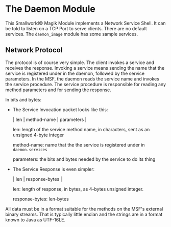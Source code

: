 # The Daemon Module

This Smallworld&copy; Magik Module implements a Network Service Shell.
It can be told to listen on a TCP Port to serve clients.  There are no
default services. The `daemon_image` module has some sample services.

## Network Protocol

The protocol is of course very simple.  The client invokes a service
and receives the response.  Invoking a service means sending the name
that the service is registered under in the daemon, followed by the
service parameters.  In the MSF, the daemon reads the service name and
invokes the service procedure.  The service procedure is responsible
for reading any method parameters and for sending the response.

In bits and bytes:

- The Service Invocation packet looks like this:

    | len | method-name | parameters |

    len: length of the service method name, in characters, sent as an
         unsigned 4-byte integer

    method-name: name that the the service is registered under in
                 `daemon.services`

    parameters: the bits and bytes needed by the service to do its
                thing

- The Service Response is even simpler:

    | len | response-bytes |

    len: length of response, in bytes, as 4-bytes unsigned integer.

    response-bytes: len-bytes

All data must be in a format suitable for the methods on the MSF's
external binary streams.  That is typically little endian and the
strings are in a format known to Java as UTF-16LE.
